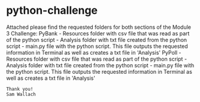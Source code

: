 # python-challenge

Attached please find the requested folders for both sections of the Module 3 Challenge:
  PyBank
    - Resources folder with csv file that was read as part of the python script
    - Analysis folder with txt file created from the python script
    - main.py file with the python script. This file outputs the requested information in Terminal as well as creates a txt file in 'Analysis'
  PyPoll
    - Resources folder with csv file that was read as part of the python script
    - Analysis folder with txt file created from the python script
    - main.py file with the python script. This file outputs the requested information in Terminal as well as creates a txt file in 'Analysis'

    Thank you!
    Sam Wallach
